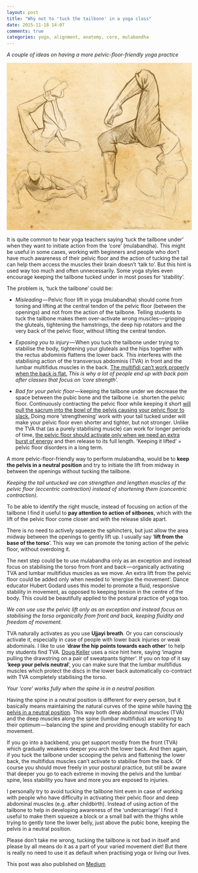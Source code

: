 ```yaml
---
layout: post
title: "Why not to 'tuck the tailbone' in a yoga class"
date: 2015-11-18 14:07
comments: true
categories: yoga, alignment, anatomy, core, mulabandha
---
```

*A couple of ideas on having a more pelvic-floor-friendly yoga practice*

<p class="centeredimage"><img src="/images/yoga-drawing.jpg" alt="drawing of bodies in various yoga poses"></img></p>

It is quite common to hear yoga teachers saying ‘tuck the tailbone under’ when they want to initiate action from the ‘core’ (mulabandha). This might be useful in some cases, working with beginners and people who don’t have much awareness of their pelvic floor and the action of tucking the tail can help them access the muscles their brain doesn’t ‘talk to’. But this hint is used way too much and often unnecessarily. Some yoga styles even encourage keeping the tailbone tucked under in most poses for ‘stability’.

The problem is, ‘tuck the tailbone’ could be:

* *Misleading* — Pelvic floor lift in yoga (mulabandha) should come from toning and lifting at the central tendon of the pelvic floor (between the openings) and not from the action of the tailbone. Telling students to tuck the tailbone makes them over-activate wrong muscles — gripping the gluteals, tightening the hamstrings, the deep hip rotators and the very back of the pelvic floor, without lifting the central tendon.

* *Exposing you to injury* — When you tuck the tailbone under trying to stabilise the body, tightening your gluteals and the hips together with the rectus abdominis flattens the lower back. This interferes with the stabilising action of the transversus abdominis (TVA) in front and the lumbar multifidus muscles in the back. [The multifidi can’t work properly when the back is flat.](http://alinenewton.com/pdf-articles/core.htm) *This is why a lot of people end up with back pain after classes that focus on ‘core strength’.*

* *Bad for your pelvic floor* — keeping the tailbone under we decrease the space between the pubic bone and the tailbone i.e. shorten the pelvic floor. Continuously contracting the pelvic floor while keeping it short [will pull the sacrum into the bowl of the pelvis causing your pelvic floor to slack.](http://mamasweat.blogspot.co.uk/2010/05/pelvic-floor-party-kegels-are-not.html) Doing more ‘strengthening’ work with your tail tucked under will make your pelvic floor even shorter and tighter, but not stronger. Unlike the TVA that (as a purely stabilising muscle) can work for longer periods of time, [the pelvic floor should activate only when we need an extra burst of energy](http://www.somatics.de/Godard/ReadingBodyInDance.pdf) and then release to its full length. ‘Keeping it lifted’ = pelvic floor disorders in a long term.

A more pelvic-floor-friendly way to perform mulabandha, would be to **keep the pelvis in a neutral position** and try to initiate the lift from midway in between the openings without tucking the tailbone.

*Keeping the tail untucked we can strengthen and lengthen muscles of the pelvic floor (eccentric contraction) instead of shortening them (concentric contraction).*

To be able to identify the right muscle, instead of focusing on action of the tailbone I find it useful to **pay attention to action of sitbones**, which with the lift of the pelvic floor come closer and with the release slide apart. 

There is no need to actively squeeze the sphincters, but just allow the area midway between the openings to gently lift up. I usually say ‘**lift from the base of the torso**’. This way we can promote the toning action of the pelvic floor, without overdoing it.

The next step could be to use mulabandha only as an exception and instead focus on stabilising the torso from front and back — organically activating TVA and lumbar multifidus muscles as we move. An extra lift from the pelvic floor could be added only when needed to ‘energise the movement’. Dance educator Hubert Godard uses this model to promote a fluid, responsive stability in movement, as opposed to keeping tension in the centre of the body. This could be beautifully applied to the postural practice of yoga too.

*We can use use the pelvic lift only as an exception and instead focus on stabilising the torso organically from front and back, keeping fluidity and freedom of movement.*

TVA naturally activates as you use **Ujjayi breath**. Or you can consciously activate it, especially in case of people with lower back injuries or weak abdominals. I like to use ‘**draw the hip points towards each other**’ to help my students find TVA. [Doug Keller](http://www.doyoga.com/resources.html) uses a nice hint here, saying ‘imagine pulling the drawstring on a pair of sweatpants tighter’. If you on top of it say ‘**keep your pelvis neutral**’, you can make sure that the lumbar multifidus muscles which protect the discs in the lower back automatically co-contract with TVA completely stabilising the torso.

*Your ‘core’ works fully when the spine is in a neutral position.*

Having the spine in a neutral position is different for every person, but it basically means maintaining the natural curves of the spine while having [the pelvis in a neutral position](https://theverticalworkshop.wordpress.com/2011/04/01/neutral-pelvis-and-neutral-spine-what-are-they-and-why-do-we-care/). This way both deep abdominal muscles (TVA) and the deep muscles along the spine (lumbar multifidus) are working to their optimum — balancing the spine and providing enough stability for each movement.

If you go into a backbend, you get support mostly from the front (TVA) which gradually weakens deeper you arch the lower back. And then again, if you tuck the tailbone under scooping the pelvis and flattening the lower back, the multifidus muscles can’t activate to stabilise from the back. Of course you should move freely in your postural practice, but still be aware that deeper you go to each extreme in moving the pelvis and the lumbar spine, less stability you have and more you are exposed to injuries.

I personally try to avoid tucking the tailbone hint even in case of working with people who have difficulty in activating their pelvic floor and deep abdominal muscles (e.g. after childbirth). Instead of using action of the tailbone to help in developing awareness of the ‘undercarriage’ I find it useful to make them squeeze a block or a small ball with the thighs while trying to gently tone the lower belly, just above the pubic bone, keeping the pelvis in a neutral position.

Please don’t take me wrong, tucking the tailbone is not bad in itself and please by all means do it as a part of your varied movement diet! But there is really no need to use it as default when practising yoga or living our lives.

This post was also published on [Medium](https://medium.com/@zzuuu/why-not-to-tuck-the-tailbone-in-a-yoga-class-d088c5592066#.jwgczqdkv)
